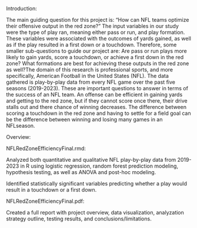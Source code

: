 Introduction: 


The main guiding question for this project is: “How can NFL teams optimize their offensive output in the red zone?” The input variables in our study were the type of play ran, 
meaning either pass or run, and play formation. These variables were associated with the outcomes of yards gained, as well as if the play resulted in a first down or a
touchdown. Therefore, some smaller sub-questions to guide our project are: Are pass or run plays more likely to gain yards, score a touchdown, or achieve a first down
in the red zone? What formations are best for achieving these outputs in the red zone as well?The domain of this research is professional sports, and more specifically, 
American Football in the United States (NFL). The data gathered is play-by-play data from every NFL game over the past five seasons (2019-2023). These are important questions 
to answer in terms of the success of an NFL team. An offense can be efficient in gaining yards and getting to the red zone, but if they cannot score once there, their drive 
stalls out and there chance of winning decreases. The difference between scoring a touchdown in the red zone and having to settle for a field goal can be the difference 
between winning and losing many games in an NFLseason. 

Overview:


NFLRedZoneEfficiencyFinal.rmd:


Analyzed both quantitative and qualitative NFL play-by-play data from 2019-2023 in R using logistic regression, random forest prediction modeling, hypothesis testing, as well as ANOVA and post-hoc modeling. 


Identified statistically significant variables predicting whether a play would result in a touchdown or a first down. 


NFLRedZoneEfficiencyFinal.pdf:


Created a full report with project overview, data visualization, analyzation strategy outline, testing results, and conclusions/limitations.
